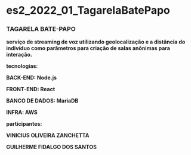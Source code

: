 # es2_2022_01_TagarelaBatePapo

### TAGARELA BATE-PAPO
<p><b> serviço de streaming de voz utilizando geolocalização e a distância do indivíduo como parâmetros para criação de salas anônimas para interação. 
<p>
<p>tecnologias:
<p>BACK-END: Node.js
<p>FRONT-END: React
<p>BANCO DE DADOS: MariaDB
<p>INFRA: AWS
<p>
<p>participantes:
<p>VINICIUS OLIVEIRA ZANCHETTA
<p>GUILHERME FIDALGO DOS SANTOS
